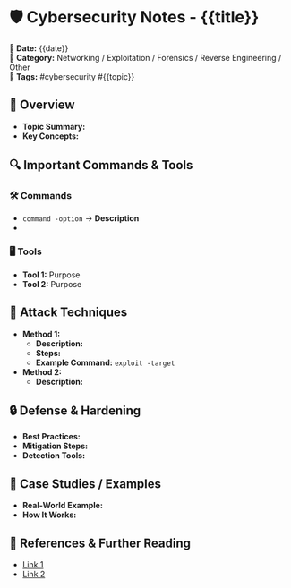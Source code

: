 # 🛡️ Cybersecurity Notes - {{title}}  
**📅 Date:** {{date}}  
**📂 Category:** Networking / Exploitation / Forensics / Reverse Engineering / Other  
**🔖 Tags:** #cybersecurity #{{topic}}  

## 📌 **Overview**  
- **Topic Summary:**  
- **Key Concepts:**  

## 🔍 **Important Commands & Tools**  
### 🛠️ Commands  
- `command -option` → **Description**  
-  

### 🖥️ Tools  
- **Tool 1:** Purpose  
- **Tool 2:** Purpose  

## 🔎 **Attack Techniques**  
- **Method 1:**  
  - **Description:**  
  - **Steps:**  
  - **Example Command:** `exploit -target`  
- **Method 2:**  
  - **Description:**  

## 🔒 **Defense & Hardening**  
- **Best Practices:**  
- **Mitigation Steps:**  
- **Detection Tools:**  

## 🎯 **Case Studies / Examples**  
- **Real-World Example:**  
- **How It Works:**  

## 📖 **References & Further Reading**  
- [Link 1](https://example.com)  
- [Link 2](https://example.com)  
